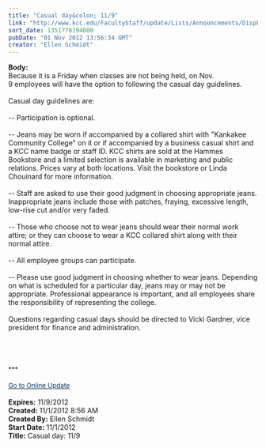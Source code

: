 ```yaml
---
title: "Casual day&colon; 11/9"
link: "http://www.kcc.edu/FacultyStaff/update/Lists/Announcements/DispForm.aspx?ID=879"
sort_date: 1351778194000
pubDate: "01 Nov 2012 13:56:34 GMT"
creator: "Ellen Schmidt"
---
```


<div><b>Body:</b> <div class="ExternalClassE6431FB621A74DC3AAC8F6AD1FF22C37"><div>
<div>Because it is a Friday when classes are not being held, on Nov. 9 employees will have the option to following the casual day guidelines.</div>
<div> </div>
<div>Casual day guidelines are: <br /> <br />-- Participation is optional.</div>
<div><br />-- Jeans may be worn if accompanied by a collared shirt with &quot;Kankakee Community College&quot; on it or if accompanied by a business casual shirt and a KCC name badge or staff ID. KCC shirts are sold at the Hammes Bookstore and a limited selection is available in marketing and public relations. Prices vary at both locations. Visit the bookstore or Linda Chouinard for more information. </div>
<div><br />-- Staff are asked to use their good judgment in choosing appropriate jeans. Inappropriate jeans include those with patches, fraying, excessive length, low-rise cut and/or very faded. </div>
<div><br />-- Those who choose not to wear jeans should wear their normal work attire; or they can choose to wear a KCC collared shirt along with their normal attire. </div>
<div><br />-- All employee groups can participate. </div>
<div><br />-- Please use good judgment in choosing whether to wear jeans. Depending on what is scheduled for a particular day, jeans may or may not be appropriate. Professional appearance is important, and all employees share the responsibility of representing the college. <br /> <br />Questions regarding casual days should be directed to Vicki Gardner, vice president for finance and administration.</div>
<div> </div>
<div> </div>
<div> </div>
<div> </div>
<div>
<div><font size="2">***</font></div>
<div><font size="2"></font> </div>
<div><a href="/FacultyStaff/update/Pages/dailyupdate.aspx"><font color="#003768" size="2">Go to Online Update</font></a></div>
<div><font size="2"></font> </div></div></div></div></div>
<div><b>Expires:</b> 11/9/2012</div>
<div><b>Created:</b> 11/1/2012 8:56 AM</div>
<div><b>Created By:</b> Ellen Schmidt</div>
<div><b>Start Date:</b> 11/1/2012</div>
<div><b>Title:</b> Casual day: 11/9</div>

